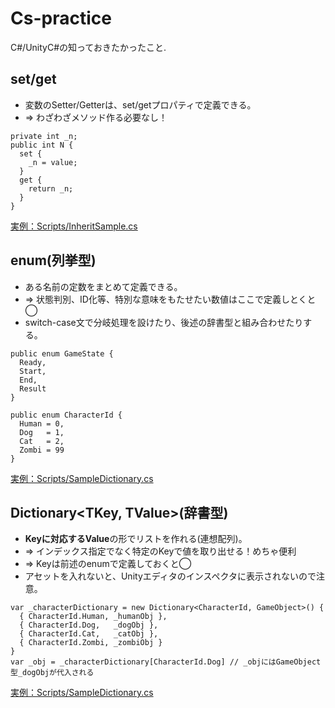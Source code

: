# Cs-practice
C#/UnityC#の知っておきたかったこと.

## set/get
- 変数のSetter/Getterは、set/getプロパティで定義できる。
- => わざわざメソッド作る必要なし！
```
private int _n;
public int N {
  set {
    _n = value;
  }
  get {
    return _n;
  }
}
```
[実例：Scripts/InheritSample.cs](https://github.com/Fusa-F/Cs-practice/blob/main/Scripts/InheritSample.cs)

## enum(列挙型)
- ある名前の定数をまとめて定義できる。
- => 状態判別、ID化等、特別な意味をもたせたい数値はここで定義しとくと◯
- switch-case文で分岐処理を設けたり、後述の辞書型と組み合わせたりする。
```
public enum GameState {
  Ready,
  Start,
  End,
  Result
}
```
```
public enum CharacterId {
  Human = 0,
  Dog   = 1,
  Cat   = 2,
  Zombi = 99
}
```
[実例：Scripts/SampleDictionary.cs](https://github.com/Fusa-F/Cs-practice/blob/main/Scripts/SampleDictionary.cs)

## Dictionary<TKey, TValue>(辞書型)
- **Keyに対応するValue**の形でリストを作れる(連想配列)。
- => インデックス指定でなく特定のKeyで値を取り出せる！めちゃ便利
- => Keyは前述のenumで定義しておくと◯
- アセットを入れないと、Unityエディタのインスペクタに表示されないので注意。
```
var _characterDictionary = new Dictionary<CharacterId, GameObject>() {
  { CharacterId.Human, _humanObj },
  { CharacterId.Dog,   _dogObj },
  { CharacterId.Cat,   _catObj },
  { CharacterId.Zombi, _zombiObj }
}
var _obj = _characterDictionary[CharacterId.Dog] // _objにはGameObject型_dogObjが代入される
```
[実例：Scripts/SampleDictionary.cs](https://github.com/Fusa-F/Cs-practice/blob/main/Scripts/SampleDictionary.cs)
